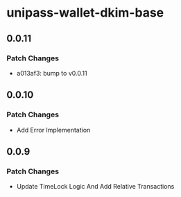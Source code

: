 # unipass-wallet-dkim-base

## 0.0.11

### Patch Changes

- a013af3: bump to v0.0.11

## 0.0.10

### Patch Changes

- Add Error Implementation

## 0.0.9

### Patch Changes

- Update TimeLock Logic And Add Relative Transactions
